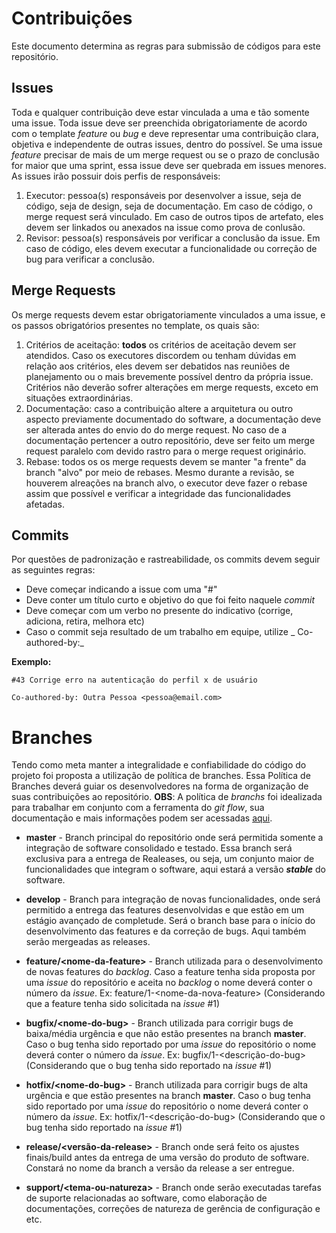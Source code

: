 # Contribuições

Este documento determina as regras para submissão de códigos para este repositório.

## Issues

Toda e qualquer contribuição deve estar vinculada a uma e tão somente uma issue. Toda issue deve ser preenchida obrigatoriamente
de acordo com o template _feature_ ou _bug_ e deve representar uma contribuição clara, objetiva e independente
de outras issues, dentro do possível. Se uma issue _feature_ precisar de mais de um merge request ou se o prazo de conclusão for maior
que uma sprint, essa issue deve ser quebrada em issues menores. As issues irão possuir dois perfis de responsáveis:
1. Executor: pessoa(s) responsáveis por desenvolver a issue, seja de código, seja de design, seja de documentação. Em caso de código, 
o merge request será vinculado. Em caso de outros tipos de artefato, eles devem ser linkados ou anexados na issue como prova de conlusão.
2. Revisor: pessoa(s) responsáveis por verificar a conclusão da issue. Em caso de código, eles devem executar a funcionalidade ou 
correção de bug para verificar a conclusão.

## Merge Requests 

Os merge requests devem estar obrigatoriamente vinculados a uma issue, e os passos obrigatórios presentes no template, os quais são:
1. Critérios de aceitação: **todos** os critérios de aceitação devem ser atendidos. Caso os executores discordem ou tenham dúvidas em 
relação aos critérios, eles devem ser debatidos nas reuniões de planejamento ou o mais brevemente possível dentro da própria issue.
Critérios não deverão sofrer alterações em merge requests, exceto em situações extraordinárias.
2. Documentação: caso a contribuição altere a arquitetura ou outro aspecto previamente documentado do software, a documentação deve
ser alterada antes do envio do do merge request. No caso de a documentação pertencer a outro repositório, deve ser feito um
merge request paralelo com devido rastro para o merge request originário.
3. Rebase: todos os os merge requests devem se manter "a frente" da branch "alvo" por meio de rebases. Mesmo durante a revisão, 
se houverem alreações na branch alvo, o executor deve fazer o rebase assim que possível e verificar a integridade das funcionalidades
afetadas.


## Commits

Por questões de padronização e rastreabilidade, os commits devem seguir as seguintes regras:

- Deve começar indicando a issue com uma "#"
- Deve conter um título curto e objetivo do que foi feito naquele _commit_
- Deve começar com um verbo no presente do indicativo (corrige, adiciona, retira, melhora etc)
- Caso o commit seja resultado de um trabalho em equipe, utilize _ Co-authored-by:_

__Exemplo:__

    #43 Corrige erro na autenticação do perfil x de usuário 

    Co-authored-by: Outra Pessoa <pessoa@email.com> 

# Branches

Tendo como meta manter a integralidade e confiabilidade do código do projeto foi proposta a utilização de política de branches.
Essa Política de Branches deverá guiar os desenvolvedores na forma de organização de suas contribuições ao repositório.
__OBS__: A política de _branchs_ foi idealizada para trabalhar em conjunto com a ferramenta do _git flow_, sua documentação e
mais informações podem ser acessadas [aqui](https://github.com/nvie/gitflow).

* __master__ - Branch principal do repositório onde será permitida somente a integração de software consolidado e testado. 
Essa branch será exclusiva para a entrega de Realeases, ou seja, um conjunto maior de funcionalidades que integram o software, 
aqui estará a versão _**stable**_ do software.

* __develop__ - Branch para integração de novas funcionalidades, onde será permitido a entrega das features desenvolvidas e que 
estão em um estágio avançado de completude. Será o branch base para o início do desenvolvimento das features e da correção de bugs. 
Aqui também serão mergeadas as releases.

* __feature/\<nome-da-feature>__ - Branch utilizada para o desenvolvimento de novas features do _backlog_. Caso a feature tenha sida 
proposta por uma _issue_ do repositório e aceita no _backlog_ o nome deverá conter o número da _issue_. 
Ex: feature/1-\<nome-da-nova-feature> (Considerando que a feature tenha sido solicitada na _issue_ #1)

* __bugfix/\<nome-do-bug>__ - Branch utilizada para corrigir bugs de baixa/média urgência e que não estão presentes na branch __master__. 
Caso o bug tenha sido reportado por uma _issue_ do repositório o nome deverá conter o número da _issue_. 
Ex: bugfix/1-\<descrição-do-bug> (Considerando que o bug tenha sido reportado na _issue_ #1)

* __hotfix/\<nome-do-bug>__ - Branch utilizada para corrigir bugs de alta urgência e que estão presentes na branch __master__. 
Caso o bug tenha sido reportado por uma _issue_ do repositório o nome deverá conter o número da _issue_. 
Ex: hotfix/1-<descrição-do-bug> (Considerando que o bug tenha sido reportado na _issue_ #1)


* __release/\<versão-da-release>__ - Branch onde será feito os ajustes finais/build antes da entrega de uma versão do produto de software. 
  Constará no nome da branch a versão da release a ser entregue.

* __support/\<tema-ou-natureza>__ - Branch onde serão executadas tarefas de suporte relacionadas ao software, como elaboração de documentações, correções de natureza de gerência de configuração e etc.
